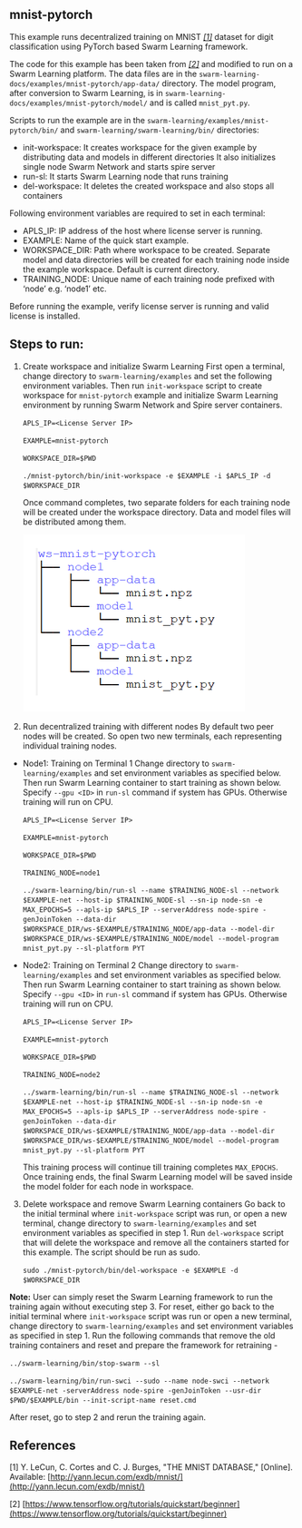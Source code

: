 ## mnist-pytorch

This example runs decentralized training on MNIST *[[1]](README.md#References)* dataset for digit classification using PyTorch based Swarm Learning framework.

The code for this example has been taken from *[[2]](README.md#References)* and modified to run on a Swarm Learning platform. The data files are in the ``swarm-learning-docs/examples/mnist-pytorch/app-data/`` directory. The model program, after conversion to Swarm Learning, is in ``swarm-learning-docs/examples/mnist-pytorch/model/`` and is called ``mnist_pyt.py``. 

Scripts to run the example are in the ``swarm-learning/examples/mnist-pytorch/bin/`` and ``swarm-learning/swarm-learning/bin/`` directories:
- init-workspace: It creates workspace for the given example by distributing data and models in different directories It also initializes single node Swarm Network and starts spire server
- run-sl: It starts Swarm Learning node that runs training
- del-workspace: It deletes the created workspace and also stops all containers
  
Following environment variables are required to set in each terminal:
-	APLS_IP: IP address of the host where license server is running. 
-	EXAMPLE: Name of the quick start example.
-	WORKSPACE_DIR: Path where workspace to be created. Separate model and data directories will be created for each training node inside the example workspace. Default is current directory.
-	TRAINING_NODE: Unique name of each training node prefixed with ‘node’ e.g. ‘node1’ etc.

Before running the example, verify license server is running and valid license is installed.

## Steps to run:
1.	Create workspace and initialize Swarm Learning 
First open a terminal, change directory to ``swarm-learning/examples`` and set the following environment variables. Then run ``init-workspace`` script to create workspace for ``mnist-pytorch`` example and initialize Swarm Learning environment by running Swarm Network and Spire server containers.

    ``APLS_IP=<License Server IP>``
   
    ``EXAMPLE=mnist-pytorch``

    ``WORKSPACE_DIR=$PWD``

    ``./mnist-pytorch/bin/init-workspace -e $EXAMPLE -i $APLS_IP -d $WORKSPACE_DIR``
   
    Once command completes, two separate folders for each training node will be created under the workspace directory. Data and model files will be distributed among them.
    
    ![mnist-pytorch-workspace](../figs/mnist-pytorch-workspace.png)
    
 
2.	Run decentralized training with different nodes
By default two peer nodes will be created.  So open two new terminals, each representing individual training nodes. 

-	Node1: Training on Terminal 1
Change directory to ``swarm-learning/examples`` and set environment variables as specified below. Then run Swarm Learning container to start training as shown below. Specify ``--gpu <ID>`` in ``run-sl`` command if system has GPUs. Otherwise training will run on CPU.
   
    ``APLS_IP=<License Server IP>``
   
    ``EXAMPLE=mnist-pytorch``

    ``WORKSPACE_DIR=$PWD``

    ``TRAINING_NODE=node1``

    ``../swarm-learning/bin/run-sl --name $TRAINING_NODE-sl --network $EXAMPLE-net --host-ip $TRAINING_NODE-sl --sn-ip node-sn -e MAX_EPOCHS=5 --apls-ip $APLS_IP --serverAddress node-spire -genJoinToken --data-dir $WORKSPACE_DIR/ws-$EXAMPLE/$TRAINING_NODE/app-data --model-dir $WORKSPACE_DIR/ws-$EXAMPLE/$TRAINING_NODE/model --model-program mnist_pyt.py --sl-platform PYT``
  
-	Node2: Training on Terminal 2
Change directory to ``swarm-learning/examples`` and set environment variables as specified below. Then run Swarm Learning container to start training as shown below. Specify ``--gpu <ID>`` in ``run-sl`` command if system has GPUs. Otherwise training will run on CPU.
   
    ``APLS_IP=<License Server IP>``
   
    ``EXAMPLE=mnist-pytorch``

    ``WORKSPACE_DIR=$PWD``

    ``TRAINING_NODE=node2``

    ``../swarm-learning/bin/run-sl --name $TRAINING_NODE-sl --network $EXAMPLE-net --host-ip $TRAINING_NODE-sl --sn-ip node-sn -e MAX_EPOCHS=5 --apls-ip $APLS_IP --serverAddress node-spire -genJoinToken --data-dir $WORKSPACE_DIR/ws-$EXAMPLE/$TRAINING_NODE/app-data --model-dir $WORKSPACE_DIR/ws-$EXAMPLE/$TRAINING_NODE/model --model-program mnist_pyt.py --sl-platform PYT``
   
    This training process will continue till training completes ``MAX_EPOCHS``. Once training ends, the final Swarm Learning model will be saved inside the model folder for each node in workspace. 
  
3.	Delete workspace and remove Swarm Learning containers
Go back to the initial terminal where ``init-workspace`` script was run, or open a new terminal, change directory to ``swarm-learning/examples`` and set environment variables as specified in step 1. Run ``del-workspace`` script that will delete the workspace and remove all the containers started for this example. The script should be run as sudo.

    ``sudo ./mnist-pytorch/bin/del-workspace -e $EXAMPLE -d $WORKSPACE_DIR``

**Note:** User can simply reset the Swarm Learning framework to run the training again without executing step 3.
For reset, either go back to the initial terminal where ``init-workspace`` script was run or open a new terminal, change directory to ``swarm-learning/examples`` and set environment variables as specified in step 1. Run the following commands that remove the old training containers and reset and prepare the framework for retraining -

``../swarm-learning/bin/stop-swarm --sl``

``../swarm-learning/bin/run-swci --sudo --name node-swci --network $EXAMPLE-net -serverAddress node-spire -genJoinToken --usr-dir $PWD/$EXAMPLE/bin --init-script-name reset.cmd``

After reset, go to step 2 and rerun the training again.

## References
[1]	Y. LeCun, C. Cortes and C. J. Burges, "THE MNIST DATABASE," [Online]. Available: [http://yann.lecun.com/exdb/mnist/](http://yann.lecun.com/exdb/mnist/)

[2] [https://www.tensorflow.org/tutorials/quickstart/beginner](https://www.tensorflow.org/tutorials/quickstart/beginner)
